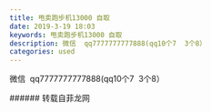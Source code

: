 ```yaml
---
title: 甩卖跑步机13000 自取
date: 2019-3-19 18:03
keywords: 甩卖跑步机13000 自取
description: 微信  qq7777777777888(qq10个7  3个8）
categories: used
---
```

<td class="t_f" id="postmessage_3260004">

微信  qq7777777777888(qq10个7  3个8）<br/>
<img alt="" border="0" class="zoom" data-cf-modified-ae92fd08e46893bc5b027b3d-="" file="http://www.flw.ph/data/appbyme/upload/image/201903/19/M4xIFYw7TRC6.jpg" id="aimg_s03tj" lazyloadthumb="1" onclick="" onmouseover="" src="http://www.flw.ph/data/appbyme/upload/image/201903/19/M4xIFYw7TRC6.jpg"/><br/>
<img alt="" border="0" class="zoom" data-cf-modified-ae92fd08e46893bc5b027b3d-="" file="http://www.flw.ph/data/appbyme/upload/image/201903/19/cP5l1OsPTi82.jpg" id="aimg_RmD45" lazyloadthumb="1" onclick="" onmouseover="" src="http://www.flw.ph/data/appbyme/upload/image/201903/19/cP5l1OsPTi82.jpg"/><br/>
<img alt="" border="0" class="zoom" data-cf-modified-ae92fd08e46893bc5b027b3d-="" file="http://www.flw.ph/data/appbyme/upload/image/201903/19/mHTqve37aKuQ.jpg" id="aimg_mNwh9" lazyloadthumb="1" onclick="" onmouseover="" src="http://www.flw.ph/data/appbyme/upload/image/201903/19/mHTqve37aKuQ.jpg"/><br/>
<img alt="" border="0" class="zoom" data-cf-modified-ae92fd08e46893bc5b027b3d-="" file="http://www.flw.ph/data/appbyme/upload/image/201903/19/HS3GR407fXbf.jpg" id="aimg_DEidr" lazyloadthumb="1" onclick="" onmouseover="" src="http://www.flw.ph/data/appbyme/upload/image/201903/19/HS3GR407fXbf.jpg"/><br/>
</td>
###### 转载自菲龙网